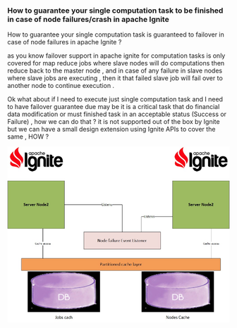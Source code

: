 ### How to guarantee your single computation task to be finished in case of node failures/crash in apache Ignite

How to guarantee your single computation task is guaranteed to failover in case of node failures in apache Ignite ?

as you know failover support in apache ignite for computation tasks is only covered for map reduce jobs where slave nodes will do computations then reduce back to the master node , and in case of any failure in slave nodes where slave jobs are executing , then it that failed slave job will fail over to another node to continue execution .

Ok what about if I need to execute just single computation task and I need to have failover guarantee due may be it is a critical task that do financial data modification or must finished task in an acceptable status (Success or Failure) , how we can do that ? it is not supported out of the box by Ignite but we can have a small design extension using Ignite APIs to cover the same , HOW ?

![Alt text](/config/igniteFailOver.jpg?raw=true "Overview design")
